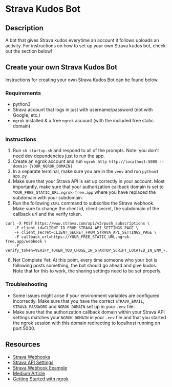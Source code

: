 # Strava Kudos Bot

## Description

A bot that gives Strava kudos everytime an account it follows uploads an activity. For instructions on how to set up your own Strava kudos bot, check out the section below!

## Create your own Strava Kudos Bot

Instructions for creating your own Strava Kudos Bot can be found below.

### Requirements

-   python3
-   Strava account that logs in just with username/password (not with Google, etc.)
-   `ngrok` installed & a free `ngrok` account (with the included free static domain)

### Instructions

1. Run `sh startup.sh` and respond to all of the prompts. Note: you don't need dev dependencies just to run the app.
2. Create an ngrok account and run `ngrok http http://localhost:5000 --domain {YOUR_NGROK_DOMAIN}`
3. In a separate terminal, make sure you are in the `venv` and run `python3 app.py`
4. Make sure that your Strava API is set up correctly in your account. Most importantly, make sure that your authorization callback domain is set to `YOUR_FREE_STATIC_URL.ngrok-free.app` where you have replaced the subdomain with your subdomain.
5. Run the following `cURL` command to subscribe the Strava webhook. Make sure to change the client id, client secret, the subdomain of the callback url and the verify token.

```
curl -X POST https://www.strava.com/api/v3/push_subscriptions \
    -F client_id=CLIENT_ID_FROM_STRAVA_API_SETTINGS_PAGE \
    -F client_secret=CLIENT_SECRET_FROM_STRAVA_API_SETTINGS_PAGE \
    -F callback_url=https://YOUR_FREE_STATIC_URL.ngrok-free.app/webhook \
    -F verify_token=VERIFY_TOKEN_YOU_CHOSE_IN_STARTUP_SCRIPT_LOCATED_IN_ENV_FILE
```

6. Not Complete Yet: At this point, every time someone who your bot is following posts something, the bot should go ahead and give kudos. Note that for this to work, the sharing settings need to be set properly.

### Troubleshooting

-   Some issues might arise if your environment variables are configured incorrectly. Make sure that you have the correct `STRAVA_EMAIL`, `STRAVA_PASSWORD` and `NGROK_DOMAIN` set up in your `.env` file.
-   Make sure that the authorization callback domain within your Strava API settings matches your `NGROK_DOMAIN` in your `.env` file and that you started the ngrok session with this domain redirecting to localhost running on port 5000.

## Resources

-   [Strava Webhooks](https://developers.strava.com/docs/webhooks/)
-   [Strava API Settings](https://www.strava.com/settings/api)
-   [Strava Webhook Example](https://developers.strava.com/docs/webhookexample/)
-   [Medium Article](https://medium.com/@eric.l.m.thomas/setting-up-strava-webhooks-e8b825329dc7)
-   [Getting Started with ngrok](https://ngrok.com/docs/getting-started/)
